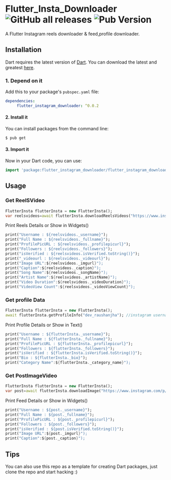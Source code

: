 # Flutter_Insta_Downloader ![GitHub all releases](https://img.shields.io/github/downloads/raushankrjha/Flutter_insta_downloader/total) ![Pub Version](https://img.shields.io/pub/v/flutter_instagram_downloader)

A Flutter Instagram reels downloader & feed,profile downloader.

## Installation

Dart requires the latest version of [Dart](https://www.dartlang.org/). You can download the latest and greatest [here](https://www.dartlang.org/tools/sdk#install).

### 1. Depend on it

Add this to your package's `pubspec.yaml` file:

```yaml
dependencies:
     flutter_instagram_downloader: ^0.0.2
```


#### 2. Install it

You can install packages from the command line:

```bash
$ pub get
```


#### 3. Import it

Now in your Dart code, you can use:

```Dart
import 'package:flutter_instagram_downloader/flutter_instagram_downloader.dart';
```

## Usage
### Get ReelSVideo
 
```dart
FlutterInsta flutterInsta = new FlutterInsta();
var reelsvideos=await flutterInsta.downloadReelsVideos("https://www.instagram.com/reel/CJSlF7onjeU/?igshid=1ju3ngvjn3e8ndev_raushanjha"); //Video URL
```




Print Reels Details or Show in Widgets()
```dart
print("Username : ${reelsvideos._username}");
print("Full Name : ${reelsvideos._fullname}");
print("ProfilePicURL : ${reelsvideos._profilepicurl}");
print("Followers : ${reelsvideos._followers}");
print("isVerified : ${reelsvideos.isVerified.toString()}");
print("_videourl : ${reelsvideos._videourl}");
print("Image URL":${reelsvideos._imgurl}");
print("Caption":${reelsvideos._caption}");
print("Song Name":${reelsvideos._songName}");
print("Artist Name":${reelsvideos._artistName}");
print("Video Duration":${reelsvideos._videoDuration}");
print("VideoView Count":${reelsvideos._videoViewCount}");
```

### Get profile Data
 
```dart
FlutterInsta flutterInsta = new FlutterInsta();
await flutterInsta.getProfileInfo("dev_raushanjha"); //instagram username
```

Print Profile Details or Show in Text()
```dart
print("Username : ${flutterInsta._username}");
print("Full Name : ${flutterInsta._fullname}");
print("ProfilePicURL : ${flutterInsta._profilepicurl}");
print("Followers : ${flutterInsta._followers}");
print("isVerified : ${flutterInsta.isVerified.toString()}");
print("Bio : ${flutterInsta._bio}");
print("Category Name":${flutterInsta._category_name}");
```
### Get PostImageVideo
 
```dart
FlutterInsta flutterInsta = new FlutterInsta();
var post=await flutterInsta.downloadImage("https://www.instagram.com/p/CKHG24Kj_Xy/?igshid=8tu91c0kghf7"); //Image URL
```

Print Feed Details or Show in Widgets()
```dart
print("Username : ${post._username}");
print("Full Name : ${post._fullname}");
print("ProfilePicURL : ${post._profilepicurl}");
print("Followers : ${post._followers}");
print("isVerified : ${post.isVerified.toString()}");
print("Image URL":${post._imgurl}");
print("Caption":${post._caption}");

```

## Tips

You can also use this repo as a template for creating Dart packages, just clone the repo and start hacking :) 